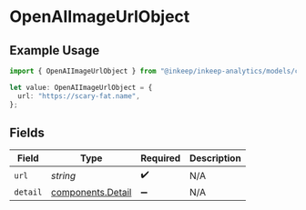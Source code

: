 # OpenAIImageUrlObject

## Example Usage

```typescript
import { OpenAIImageUrlObject } from "@inkeep/inkeep-analytics/models/components";

let value: OpenAIImageUrlObject = {
  url: "https://scary-fat.name",
};
```

## Fields

| Field                                                  | Type                                                   | Required                                               | Description                                            |
| ------------------------------------------------------ | ------------------------------------------------------ | ------------------------------------------------------ | ------------------------------------------------------ |
| `url`                                                  | *string*                                               | :heavy_check_mark:                                     | N/A                                                    |
| `detail`                                               | [components.Detail](../../models/components/detail.md) | :heavy_minus_sign:                                     | N/A                                                    |